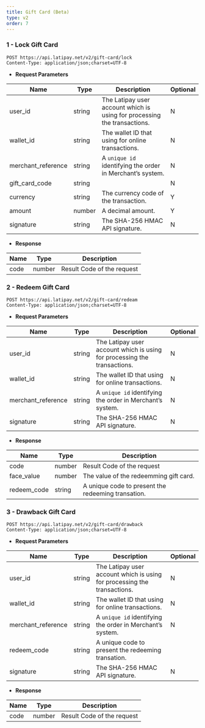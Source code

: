 ```yaml
---
title: Gift Card (Beta)
type: v2
order: 7
---
```


### 1 - Lock Gift Card
```
POST https://api.latipay.net/v2/gift-card/lock
Content-Type: application/json;charset=UTF-8
```
- <strong>Request Parameters</strong>

| Name               | Type   | Description                                                              | Optional |
| ------------------ | ------ | ------------------------------------------------------------------------ | -------- |
| user_id            | string | The Latipay user account which is using for processing the transactions. | N        |
| wallet_id          | string | The wallet ID that using for online transactions.                        | N        |
| merchant_reference | string | A `unique id` identifying the order in Merchant’s system.                | N        |
| gift_card_code     | string |                                                                          | N        |
| currency           | string | The currency code of the transaction.                                    | Y        |
| amount             | number | A decimal amount.                                                        | Y        |
| signature          | string | The SHA-256 HMAC API signature.                                          | N        |

- <strong>Response</strong>

| Name | Type   | Description                |
| ---- | ------ | -------------------------- |
| code | number | Result Code of the request |

### 2 - Redeem Gift Card
```
POST https://api.latipay.net/v2/gift-card/redeam
Content-Type: application/json;charset=UTF-8
```
- <strong>Request Parameters</strong>

| Name               | Type   | Description                                                              | Optional |
| ------------------ | ------ | ------------------------------------------------------------------------ | -------- |
| user_id            | string | The Latipay user account which is using for processing the transactions. | N        |
| wallet_id          | string | The wallet ID that using for online transactions.                        | N        |
| merchant_reference | string | A `unique id` identifying the order in Merchant’s system.                | N        |
| signature          | string | The SHA-256 HMAC API signature.                                          | N        |

- <strong>Response</strong>

| Name        | Type   | Description                                        |
| ----------- | ------ | -------------------------------------------------- |
| code        | number | Result Code of the request                         |
| face_value  | number | The value of the redeemming gift card.             |
| redeem_code | string | A unique code to present the redeeming transation. |

### 3 - Drawback Gift Card
```
POST https://api.latipay.net/v2/gift-card/drawback
Content-Type: application/json;charset=UTF-8
```
- <strong>Request Parameters</strong>

| Name               | Type   | Description                                                              | Optional |
| ------------------ | ------ | ------------------------------------------------------------------------ | -------- |
| user_id            | string | The Latipay user account which is using for processing the transactions. | N        |
| wallet_id          | string | The wallet ID that using for online transactions.                        | N        |
| merchant_reference | string | A `unique id` identifying the order in Merchant’s system.                | N        |
| redeem_code        | string | A unique code to present the redeeming transation.                       |
| signature          | string | The SHA-256 HMAC API signature.                                          | N        |

- <strong>Response</strong>

| Name | Type   | Description                |
| ---- | ------ | -------------------------- |
| code | number | Result Code of the request |
